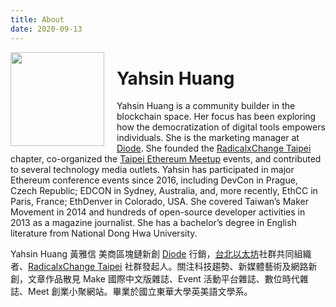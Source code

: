 ```yaml
---
title: About
date: 2020-09-13
---
```


<img src="/images/profile.jpg" style="height: 150px;float: left;margin-right: 20px;">

# Yahsin Huang

Yahsin Huang is a community builder in the blockchain space. Her focus has been exploring how the democratization of digital tools empowers individuals. She is the marketing manager at [Diode](https://diode.io/). She founded the [RadicalxChange Taipei](https://www.meetup.com/RadicalxChange-Taipei/) chapter, co-organized the [Taipei Ethereum Meetup](https://www.meetup.com/Taipei-Ethereum-Meetup/) events, and contributed to several technology media outlets. Yahsin has participated in major Ethereum conference events since 2016, including DevCon in Prague, Czech Republic; EDCON in Sydney, Australia, and, more recently, EthCC in Paris, France; EthDenver in Colorado, USA. She covered Taiwan’s Maker Movement in 2014 and hundreds of open-source developer activities in 2013 as a magazine journalist. She has a bachelor’s degree in English literature from National Dong Hwa University.

Yahsin Huang 黃雅信 美商區塊鏈新創 [Diode](https://diode.io/) 行銷，[台北以太坊](https://www.meetup.com/Taipei-Ethereum-Meetup/)社群共同組織者、[RadicalxChange Taipei](https://www.meetup.com/RadicalxChange-Taipei/) 社群發起人。關注科技趨勢、新媒體藝術及網路新創，文章作品散見 Make 國際中文版雜誌、Event 活動平台雜誌、數位時代雜誌、Meet 創業小聚網站。畢業於國立東華大學英美語文學系。


